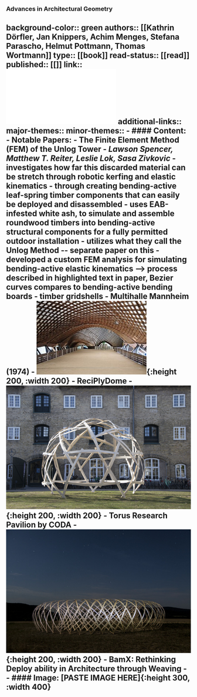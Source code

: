 ### Advances in Architectural Geometry
background-color:: green
authors:: [[Kathrin Dörfler, Jan Knippers, Achim Menges, Stefana Parascho, Helmut Pottmann, Thomas Wortmann]]
type:: [[book]]
read-status:: [[read]]
published:: [[]] 
link:: ![10.1515_9783111162683.pdf](../assets/10.1515_9783111162683_1696581160222_0.pdf)
additional-links::
major-themes::
minor-themes::
	- #### Content:
		- Notable Papers:
			- **The Finite Element Method (FEM) of the Unlog Tower** - *Lawson Spencer, Matthew T. Reiter, Leslie Lok, Sasa Zivkovic*
				- investigates how far this discarded material can be stretch through robotic kerfing and elastic kinematics
					- through creating bending-active leaf-spring timber components that can easily be deployed and disassembled
				- uses EAB-infested white ash, to simulate and assemble roundwood timbers into bending-active structural components for a fully permitted outdoor installation
				- utilizes what they call the **Unlog Method** -- separate paper on this
				- developed a custom FEM analysis for simulating bending-active elastic kinematics --> process described in highlighted text in paper, Bezier curves compares to bending-active bending boards
				- timber gridshells
					- Multihalle Mannheim (1974)
						- ![Untitled.jpg](../assets/Untitled_1697452931926_0.jpg){:height 200, :width 200}
					- ReciPlyDome
						- ![rfdome9.jpg](../assets/rfdome9_1697452880624_0.jpg){:height 200, :width 200}
					- Torus Research Pavilion by CODA
						- ![donat6.jpg](../assets/donat6_1697453050079_0.jpg){:height 200, :width 200}
			- BamX: Rethinking Deploy ability in Architecture through Weaving
				-
	- #### Image:
	  [PASTE IMAGE HERE]{:height 300, :width 400}
-
